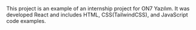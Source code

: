 This project is an example of an internship project for ON7 Yazılım. It was developed React and includes HTML, CSS(TailwindCSS), and JavaScript code examples.